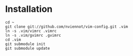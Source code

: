 Installation
=============

    cd ~
    git clone git://github.com/nviennot/vim-config.git .vim
    ln -s .vim/vimrc .vimrc
    ln -s .vim/gvimrc .gvimrc
    cd .vim
    git submodule init
    git submodule update

